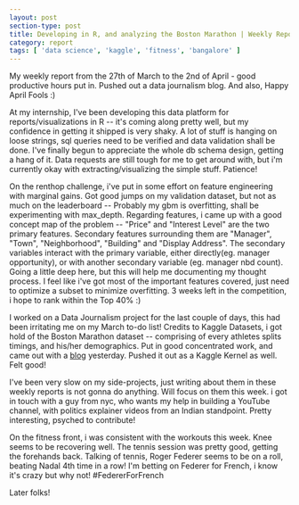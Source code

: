 ```yaml
---
layout: post
section-type: post
title: Developing in R, and analyzing the Boston Marathon | Weekly Report 34
category: report
tags: [ 'data science', 'kaggle', 'fitness', 'bangalore' ]
---
```


My weekly report from the 27th of March to the 2nd of April - good productive hours put in. Pushed out a data journalism blog. And also, Happy April Fools :)

At my internship, I've been developing this data platform for reports/visualizations in R -- it's coming along pretty well, but my confidence in getting it shipped is very shaky. A lot of stuff is hanging on loose strings, sql queries need to be verified and data validation shall be done. I've finally begun to appreciate the whole db schema design, getting a hang of it. Data requests are still tough for me to get around with, but i'm currently okay with extracting/visualizing the simple stuff. Patience!

On the renthop challenge, i've put in some effort on feature engineering with marginal gains. Got good jumps on my validation dataset, but not as much on the leaderboard -- Probably my gbm is overfitting, shall be experimenting with max_depth. Regarding features, i came up with a good concept map of the problem -- "Price" and "Interest Level" are the two primary features. Secondary features surrounding them are "Manager", "Town", "Neighborhood", "Building" and "Display Address". The secondary variables interact with the primary variable, either directly(eg. manager opportunity), or with another secondary variable (eg. manager nbd count). Going a little deep here, but this will help me documenting my thought process. I feel like i've got most of the important features covered, just need to optimize a subset to minimize overfitting. 3 weeks left in the competition, i hope to rank within the Top 40% :)

I worked on a Data Journalism project for the last couple of days, this had been irritating me on my March to-do list! Credits to Kaggle Datasets, i got hold of the Boston Marathon dataset -- comprising of every athletes splits timings, and his/her demographics. Put in good concentrated work, and came out with a [blog](https://shubh24.github.io/shubh24.github.com/math/2017/04/01/Running-the-Boston-Marathon,-with-Data!-Sports-Analytics.html) yesterday. Pushed it out as a Kaggle Kernel as well. Felt good!

I've been very slow on my side-projects, just writing about them in these weekly reports is not gonna do anything. Will focus on them this week. i got in touch with a guy from nyc, who wants my help in building a YouTube channel, with politics explainer videos from an Indian standpoint. Pretty interesting, psyched to contribute!

On the fitness front, i was consistent with the workouts this week. Knee seems to be recovering well. The tennis session was pretty good, getting the forehands back. Talking of tennis, Roger Federer seems to be on a roll, beating Nadal 4th time in a row! I'm betting on Federer for French, i know it's crazy but why not! #FedererForFrench

Later folks!